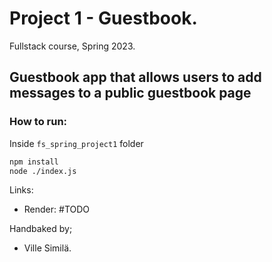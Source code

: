 # Project 1 - Guestbook.
Fullstack course, Spring 2023.
## Guestbook app that allows users to add messages to a public guestbook page

### How to run:
Inside `fs_spring_project1` folder 
```bash
npm install
node ./index.js
```


Links:
- Render: #TODO
    

Handbaked by;
- Ville Similä.
